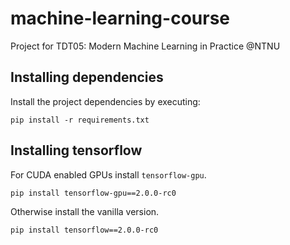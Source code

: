 # machine-learning-course
Project for TDT05: Modern Machine Learning in Practice @NTNU

## Installing dependencies

Install the project dependencies by executing:

```
pip install -r requirements.txt
```

## Installing tensorflow

For CUDA enabled GPUs install `tensorflow-gpu`.

```
pip install tensorflow-gpu==2.0.0-rc0
```

Otherwise install the vanilla version.

```
pip install tensorflow==2.0.0-rc0
```
